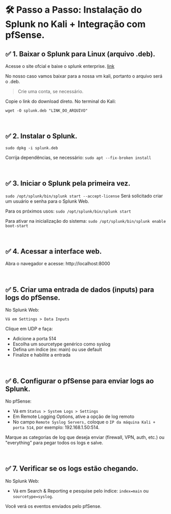 # 🛠️ Passo a Passo: Instalação do Splunk no Kali + Integração com pfSense.

## ✅ 1. Baixar o Splunk para Linux (arquivo .deb).

Acesse o site ofcial e baixe o splunk enterprise. [link](https://www.splunk.com/en_us/download/splunk-enterprise.html)

No nosso caso vamos baixar para a nossa vm kali, portanto o arquivo será o .deb.

> Crie uma conta, se necessário.

Copie o link do download direto.
No terminal do Kali:

`wget -O splunk.deb "LINK_DO_ARQUIVO"`

&nbsp;

## ✅ 2. Instalar o Splunk.

`sudo dpkg -i splunk.deb`

Corrija dependências, se necessário:
`sudo apt --fix-broken install`

&nbsp;

## ✅ 3. Iniciar o Splunk pela primeira vez.

`sudo /opt/splunk/bin/splunk start --accept-license`
Será solicitado criar um usuário e senha para o Splunk Web.

Para os próximos usos:
`sudo /opt/splunk/bin/splunk start`

Para ativar na inicialização do sistema:
`sudo /opt/splunk/bin/splunk enable boot-start`

&nbsp;

## ✅ 4. Acessar a interface web.

Abra o navegador e acesse:
http://localhost:8000

&nbsp;

## ✅ 5. Criar uma entrada de dados (inputs) para logs do pfSense.

No Splunk Web:

`Vá em Settings > Data Inputs`

Clique em UDP e faça:

- Adicione a porta 514
- Escolha um sourcetype genérico como syslog
- Defina um índice (ex: main) ou use default
- Finalize e habilite a entrada
  
&nbsp;

## ✅ 6. Configurar o pfSense para enviar logs ao Splunk.

No pfSense:

- Vá em `Status > System Logs > Settings`
- Em Remote Logging Options, ative a opção de log remoto
- No campo `Remote Syslog Servers,` coloque o `IP da máquina Kali + porta 514`, por exemplo: 192.168.1.50:514.

Marque as categorias de log que deseja enviar (firewall, VPN, auth, etc.) ou "everything" para pegar todos os logs e salve.

&nbsp;

## ✅ 7. Verificar se os logs estão chegando.

No Splunk Web:

- Vá em Search & Reporting e pesquise pelo índice: `index=main` ou `sourcetype=syslog`.

Você verá os eventos enviados pelo pfSense.